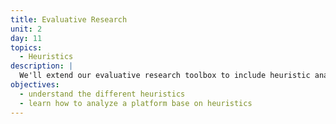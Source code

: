 ```yaml
---
title: Evaluative Research
unit: 2
day: 11
topics:
  - Heuristics
description: |
  We'll extend our evaluative research toolbox to include heuristic analysis.
objectives:
  - understand the different heuristics
  - learn how to analyze a platform base on heuristics
---
```


